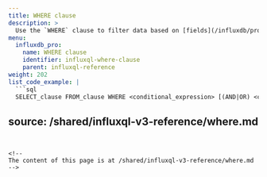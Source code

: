 ```yaml
---
title: WHERE clause
description: >
  Use the `WHERE` clause to filter data based on [fields](/influxdb/pro/reference/glossary/#field), [tags](/influxdb/pro/reference/glossary/#tag), and/or [timestamps](/influxdb/pro/reference/glossary/#timestamp).
menu:
  influxdb_pro:
    name: WHERE clause
    identifier: influxql-where-clause
    parent: influxql-reference
weight: 202
list_code_example: |
  ```sql
  SELECT_clause FROM_clause WHERE <conditional_expression> [(AND|OR) <conditional_expression> [...]]
  ```

source: /shared/influxql-v3-reference/where.md
---
```


<!-- 
The content of this page is at /shared/influxql-v3-reference/where.md
-->
